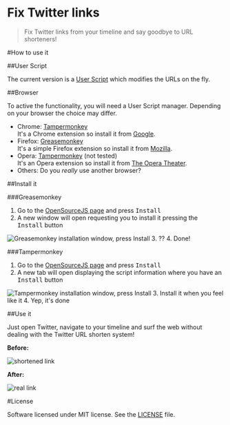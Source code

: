 Fix Twitter links
=================

> Fix Twitter links from your timeline and say goodbye to URL shorteners!

#How to use it

##User Script

The current version is a [User Script](http://wiki.greasespot.net/User_script) which modifies the URLs on the fly.

##Browser

To active the functionality, you will need a User Script manager. Depending on your browser the choice may differ.

 - Chrome: [Tampermonkey](http://tampermonkey.net/)  
It's a Chrome extension so install it from [Google](https://chrome.google.com/webstore/detail/tampermonkey/dhdgffkkebhmkfjojejmpbldmpobfkfo).
 - Firefox: [Greasemonkey](http://www.greasespot.net/)  
It's a simple Firefox extension so install it from [Mozilla](https://addons.mozilla.org/en-US/firefox/addon/greasemonkey/).
 - Opera: [Tampermonkey](http://www.opera.com/docs/userjs/) (not tested)  
It's an Opera extension so install it from [The Opera Theater](https://addons.opera.com/en/extensions/details/tampermonkey-beta/).
 - Others: Do you *really* use another browser?

##Install it

###Greasemonkey

 1. Go to the [OpenSourceJS page](https://openuserjs.org/scripts/lucio-martinez/Fix_Twitter_links) and press <kbd>Install</kbd>
 2. A new window will open requesting you to install it pressing the <kbd>Install</kbd> button

 ![Greasemonkey installation window, press Install](http://i.imgur.com/iOkIXgF.png)
 3. ??
 4. Done!

###Tampermonkey

 1. Go to the [OpenSourceJS page](https://openuserjs.org/scripts/lucio-martinez/Fix_Twitter_links) and press <kbd>Install</kbd>
 2. A new tab will open displaying the script information where you have an <kbd>Install</kbd> button

![Tampermonkey installation window, press Install](http://i.imgur.com/6rGf6Rq.png)
 3. Install it when you feel like it
 4. Yep, it's done

##Use it

Just open Twitter, navigate to your timeline and surf the web without dealing with the Twitter URL shorten system!

__Before:__

![shortened link](http://i.imgur.com/pngtXpS.png)

__After:__

![real link](http://i.imgur.com/SxLOiVp.png)

#License

Software licensed under MIT license. See the [LICENSE](https://github.com/lucio-martinez/fix-twitter-links/blob/master/LICENSE) file.

